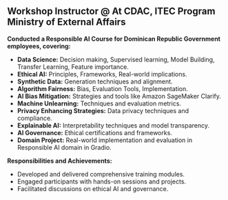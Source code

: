 ## **Workshop Instructor @ At CDAC, ITEC Program Ministry of External Affairs**

**Conducted a Responsible AI Course for Dominican Republic Government employees, covering:**

- **Data Science:** Decision making, Supervised learning, Model Building, Transfer Learning, Feature importance.
- **Ethical AI:** Principles, Frameworks, Real-world implications.
- **Synthetic Data:** Generation techniques and alignment.
- **Algorithm Fairness:** Bias, Evaluation Tools, Implementation.
- **AI Bias Mitigation:** Strategies and tools like Amazon SageMaker Clarify.
- **Machine Unlearning:** Techniques and evaluation metrics.
- **Privacy Enhancing Strategies:** Data privacy techniques and compliance.
- **Explainable AI:** Interpretability techniques and model transparency.
- **AI Governance:** Ethical certifications and frameworks.
- **Domain Project:** Real-world implementation and evaluation in Responsible AI domain in Gradio.

**Responsibilities and Achievements:**

- Developed and delivered comprehensive training modules.
- Engaged participants with hands-on sessions and projects.
- Facilitated discussions on ethical AI and governance.
